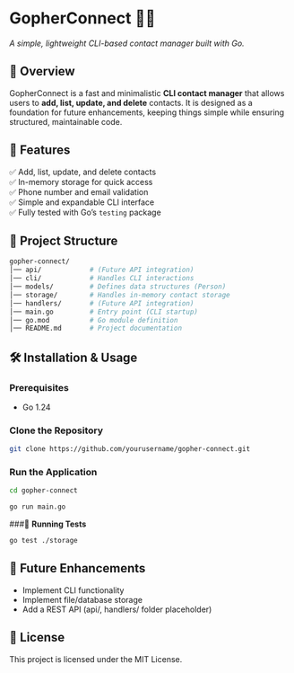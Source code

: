 # GopherConnect 🐹🔗  
*A simple, lightweight CLI-based contact manager built with Go.*

## 📌 Overview  
GopherConnect is a fast and minimalistic **CLI contact manager** that allows users to **add, list, update, and delete** contacts.
It is designed as a foundation for future enhancements, keeping things simple while ensuring structured, maintainable code.

## 🚀 Features  
✅ Add, list, update, and delete contacts  
✅ In-memory storage for quick access  
✅ Phone number and email validation  
✅ Simple and expandable CLI interface  
✅ Fully tested with Go’s `testing` package 

## 📂 Project Structure 
```sh
gopher-connect/
│── api/            # (Future API integration)
│── cli/            # Handles CLI interactions
│── models/         # Defines data structures (Person)
│── storage/        # Handles in-memory contact storage
│── handlers/       # (Future API integration)
│── main.go         # Entry point (CLI startup)
│── go.mod          # Go module definition
│── README.md       # Project documentation
```

## 🛠 Installation & Usage  
### **Prerequisites**
- Go 1.24

### **Clone the Repository**
```sh
git clone https://github.com/yourusername/gopher-connect.git
```
### **Run the Application**
```sh
cd gopher-connect

go run main.go
```

###🧪 **Running Tests**
```sh
go test ./storage
```

## 📌 Future Enhancements
- Implement CLI functionality
- Implement file/database storage
- Add a REST API (api/, handlers/ folder placeholder)

## 📜 License
This project is licensed under the MIT License.

